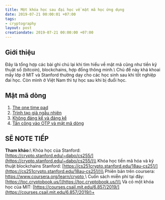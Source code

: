```yaml
---
title: Một khóa học sau đại học về mật mã học ứng dụng
date: 2019-07-21 00:00:01 +07:00
tags:
- cryptography
layout: post
creationdate: 2019-07-21 00:00:00 +07:00
---
```


## Giới thiệu

Đây là tổng hợp các bài ghi chú lại khi tìm hiểu về mật mã cũng như tiền kỹ thuật số (bitcoin), blockchains, hợp đồng thông minh.\\
Chủ để này khá khoai mấy lớp ở MIT và Stanford thường dạy cho các học sinh sau khi tốt nghiệp đai học. Còn mình ở Việt Nam thì tự học sau khi bị đuổi học.

## Mật mã dòng

1. [The one time pad](https://x3pi.github.io/reveal/crypto/01-otp.html)
2. [Trình tạo giả ngẫu nhiên](https://x3pi.github.io/reveal/crypto/02-prg.html)
3. [Không đáng kể và đáng kể](https://x3pi.github.io/reveal/crypto/03-n&nn.html)
3. [Tấn công vào OTP và mật mã dòng](https://x3pi.github.io/reveal/crypto/03-n&nn.html)



## SẼ NOTE TIẾP

**Tham khảo:**\\
Khóa học của Stanford: [https://crypto.stanford.edu/~dabo/cs255/](https://crypto.stanford.edu/~dabo/cs255/)\\
Khóa học tiền mã hóa và ký thuật blockchains Stanford: [https://cs251crypto.stanford.edu/18au-cs251/](https://cs251crypto.stanford.edu/18au-cs251/)\\
Phiên bản trên coursera: [https://www.coursera.org/learn/crypto ](https://www.coursera.org/learn/crypto)\\
Cuốn sách miễn phí tại đây: [https://toc.cryptobook.us/](https://toc.cryptobook.us/)\\
Và có một khóa học của MIT:  [https://courses.csail.mit.edu/6.857/2019/](https://courses.csail.mit.edu/6.857/2019/)+

